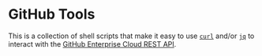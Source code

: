 # GitHub Tools

This is a collection of shell scripts that make it easy to use [`curl`](https://curl.se/download.html) and/or [`jq`](https://stedolan.github.io/jq/download/) to interact with the [GitHub Enterprise Cloud REST API](https://docs.github.com/en/enterprise-cloud@latest/rest).